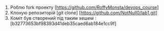 1. Роблю fork проекту [https://github.com/RoffyMonsta/devops_course]
2. Клоную репозиторій [git clone] [https://github.com/NotNull0/lab1.git]
3. Коміт був створений під таким хешем :  [b32773653bf98393d41deb35caed6ab184e1cc9f]

